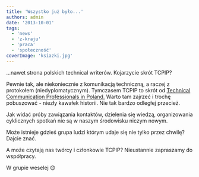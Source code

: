 ```yaml
---
title: 'Wszystko już było...'
authors: admin
date: '2013-10-01'
tags:
  - 'news'
  - 'z-kraju'
  - 'praca'
  - 'społeczność'
coverImage: 'ksiazki.jpg'
---
```


...nawet strona polskich technical writerów. Kojarzycie skrót TCPIP?

<!--truncate-->

Pewnie tak, ale niekoniecznie z komunikacją techniczną, a raczej z protokołem
(niedyplomatycznym). Tymczasem TCPIP to skrót od
[Technical Communication Professionals in Poland.](http://tcpip.com.pl/) Warto
tam zajrzeć i trochę pobuszować - niezły kawałek historii. Nie tak bardzo
odległej przecież.

Jak widać próby zawiązania kontaktów, dzielenia się wiedzą, organizowania
cyklicznych spotkań nie są w naszym środowisku niczym nowym.

Może istnieje gdzieś grupa ludzi którym udaje się nie tylko przez chwilę? Dajcie
znać.

A może czytają nas twórcy i członkowie TCPIP? Nieustannie zapraszamy do
współpracy.

W grupie weselej 😊
